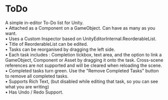 # ToDo
A simple in-editor To-Do list for Unity.<br />
• Attached as a Component on a GameObject. Can have as many as you want.<br />
• Uses a Custom Inspector based on UnityEditorInternal.ReorderableList.<br />
• Title of ReorderableList can be edited.<br />
• Tasks can be reorganised by dragging the left side.<br />
• Each task includes : Completion tickbox, text area, and the option to link a GameObject, Component or Asset by dragging it onto the task. Cross-scene references are not supported and will be cleared when reloading the scene.<br />
• Completed tasks turn green. Use the "Remove Completed Tasks" button to remove all completed tasks.<br />
• Supports Rich Text, (but disabled while editing that task, so you can see what you are writing)<br />
• Has Undo / Redo Support.<br />
